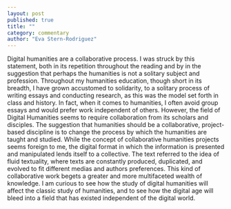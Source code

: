 ```yaml
---
layout: post
published: true
title: ""
category: commentary
author: "Eva Stern-Rodriguez"
---
```




Digital humanities are a collaborative process.  I was struck by this statement, both in its repetition throughout the reading and by in the suggestion that perhaps the humanities is not a solitary subject and profession.  Throughout my humanities education, though short in its breadth,  I have grown accustomed to solidarity, to a solitary process of writing essays and conducting research, as this was the model set forth in class and history.  In fact, when it comes to humanities, I often avoid group essays and would prefer work independent of others.  However, the field of Digital Humanities seems to require collaboration from its scholars and disciples.  The suggestion that humanities should be a collaborative, project-based discipline is to change the process by which the humanities are taught and studied.  While the concept of collaborative humanities projects seems foreign to me, the digital format in which the information is presented and manipulated lends itself to a collective.  The text referred to the idea of fluid textuality, where texts are constantly produced, duplicated, and evolved to fit different medias and authors preferences.  This kind of collaborative work begets a greater and more multifaceted wealth of knowledge.  I am curious to see how the study of digital humanities will affect the classic study of humanities, and to see how the digital age will bleed into a field that has existed independent of the digital world.